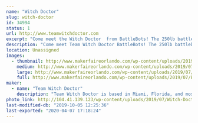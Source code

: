 ```yaml
---
name: "Witch Doctor"
slug: witch-doctor
id: 34994
status: 1
url: http://www.teamwitchdoctor.com
excerpt: "Come meet the Witch Doctor  from BattleBots! The 250lb battlebot will be showing off its battle scars while Andrea, Mike, and Paul will be available for questions throughout the day."
description: "Come meet Team Witch Doctor BattleBots! The 250lb battlebot  will be showing off its battle scars while Andrea, Mike, and Paul will be available for questions throughout the weekend."
location: Unassigned
images:
  - thumbnail: http://www.makerfaireorlando.com/wp-content/uploads/2019/07/BB2019-Jon-C-R-Bennett-_JBP6223-Edit.jpg
    medium: http://www.makerfaireorlando.com/wp-content/uploads/2019/07/BB2019-Jon-C-R-Bennett-_JBP6223-Edit.jpg
    large: http://www.makerfaireorlando.com/wp-content/uploads/2019/07/BB2019-Jon-C-R-Bennett-_JBP6223-Edit.jpg
    full: http://www.makerfaireorlando.com/wp-content/uploads/2019/07/BB2019-Jon-C-R-Bennett-_JBP6223-Edit.jpg
maker:
  - name: "Team Witch Doctor"
    description: "Team Witch Doctor is based in Miami, Florida, and most recently competed in BattleBots on ABC with their multi-bot Witch Doctor and Shaman. The team has been competing combat robots ranging from 150 grams to 250 pounds for the last 10+ years."
photo_link: http://104.41.139.123/wp-content/uploads/2019/07/Witch-Doctor-Team-S2019-1024x683.jpg
last-modified-db: "2019-10-05 12:25:36"
last-exported: "2020-04-07 17:18:24"
---
```

